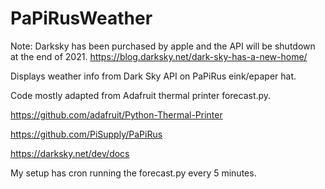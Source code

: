 # PaPiRusWeather

Note: Darksky has been purchased by apple and the API will be shutdown at the end of 2021. 
https://blog.darksky.net/dark-sky-has-a-new-home/ 

Displays weather info from Dark Sky API on PaPiRus eink/epaper hat.

Code mostly adapted from Adafruit thermal printer forecast.py. 

https://github.com/adafruit/Python-Thermal-Printer

https://github.com/PiSupply/PaPiRus

https://darksky.net/dev/docs

My setup has cron running the forecast.py every 5 minutes. 

